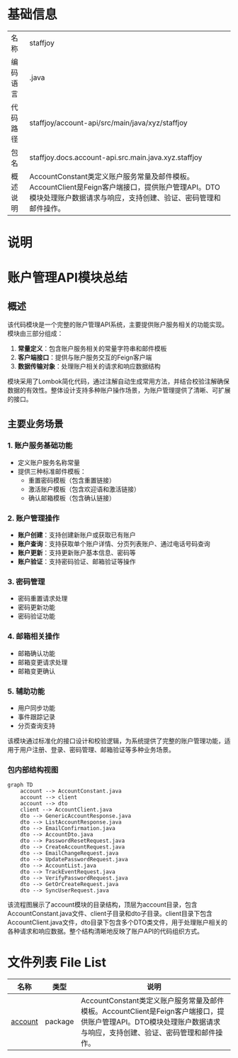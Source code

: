 # 基础信息

|      |      |
|------|------|
| 名称 | staffjoy |
| 编码语言 | .java |
| 代码路径 | staffjoy/account-api/src/main/java/xyz/staffjoy |
| 包名 | staffjoy.docs.account-api.src.main.java.xyz.staffjoy |
| 概述说明 | AccountConstant类定义账户服务常量及邮件模板。AccountClient是Feign客户端接口，提供账户管理API。DTO模块处理账户数据请求与响应，支持创建、验证、密码管理和邮件操作。 |

# 说明

# 账户管理API模块总结

## 概述

该代码模块是一个完整的账户管理API系统，主要提供账户服务相关的功能实现。模块由三部分组成：

1. **常量定义**：包含账户服务相关的常量字符串和邮件模板
2. **客户端接口**：提供与账户服务交互的Feign客户端
3. **数据传输对象**：处理账户相关的请求和响应数据结构

模块采用了Lombok简化代码，通过注解自动生成常用方法，并结合校验注解确保数据的有效性。整体设计支持多种账户操作场景，为账户管理提供了清晰、可扩展的接口。

## 主要业务场景

### 1. 账户服务基础功能
- 定义账户服务名称常量
- 提供三种标准邮件模板：
  - 重置密码模板（包含重置链接）
  - 激活账户模板（包含欢迎语和激活链接）
  - 确认邮箱模板（包含确认链接）

### 2. 账户管理操作
- **账户创建**：支持创建新账户或获取已有账户
- **账户查询**：支持获取单个账户详情、分页列表账户、通过电话号码查询
- **账户更新**：支持更新账户基本信息、密码等
- **账户验证**：支持密码验证、邮箱验证等操作

### 3. 密码管理
- 密码重置请求处理
- 密码更新功能
- 密码验证功能

### 4. 邮箱相关操作
- 邮箱确认功能
- 邮箱变更请求处理
- 邮箱变更确认

### 5. 辅助功能
- 用户同步功能
- 事件跟踪记录
- 分页查询支持

该模块通过标准化的接口设计和校验逻辑，为系统提供了完整的账户管理功能，适用于用户注册、登录、密码管理、邮箱验证等多种业务场景。


### 包内部结构视图

```mermaid
graph TD
    account --> AccountConstant.java
    account --> client
    account --> dto
    client --> AccountClient.java
    dto --> GenericAccountResponse.java
    dto --> ListAccountResponse.java
    dto --> EmailConfirmation.java
    dto --> AccountDto.java
    dto --> PasswordResetRequest.java
    dto --> CreateAccountRequest.java
    dto --> EmailChangeRequest.java
    dto --> UpdatePasswordRequest.java
    dto --> AccountList.java
    dto --> TrackEventRequest.java
    dto --> VerifyPasswordRequest.java
    dto --> GetOrCreateRequest.java
    dto --> SyncUserRequest.java
```

该流程图展示了account模块的目录结构，顶层为account目录，包含AccountConstant.java文件、client子目录和dto子目录。client目录下包含AccountClient.java文件，dto目录下包含多个DTO类文件，用于处理账户相关的各种请求和响应数据。整个结构清晰地反映了账户API的代码组织方式。

# 文件列表 File List

| 名称   | 类型  | 说明 |
|-------|------|-------------|
| [account](account/_module.md) | package | AccountConstant类定义账户服务常量及邮件模板。AccountClient是Feign客户端接口，提供账户管理API。DTO模块处理账户数据请求与响应，支持创建、验证、密码管理和邮件操作。 |


